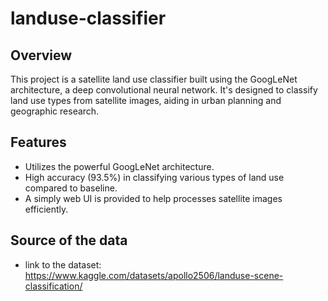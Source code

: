 # landuse-classifier
 
## Overview
This project is a satellite land use classifier built using the GoogLeNet architecture, a deep convolutional neural network. It's designed to classify land use types from satellite images, aiding in urban planning and geographic research.

## Features
- Utilizes the powerful GoogLeNet architecture.
- High accuracy (93.5%) in classifying various types of land use compared to baseline.
- A simply web UI is provided to help processes satellite images efficiently.

## Source of the data
- link to the dataset: https://www.kaggle.com/datasets/apollo2506/landuse-scene-classification/
